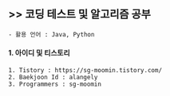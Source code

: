 ## >> 코딩 테스트 및 알고리즘 공부 
    - 활용 언어 : Java, Python

#### 1. 아이디 및 티스토리 
    1. Tistory : https://sg-moomin.tistory.com/
    2. Baekjoon Id : alangely
    3. Programmers : sg-moomin
   
